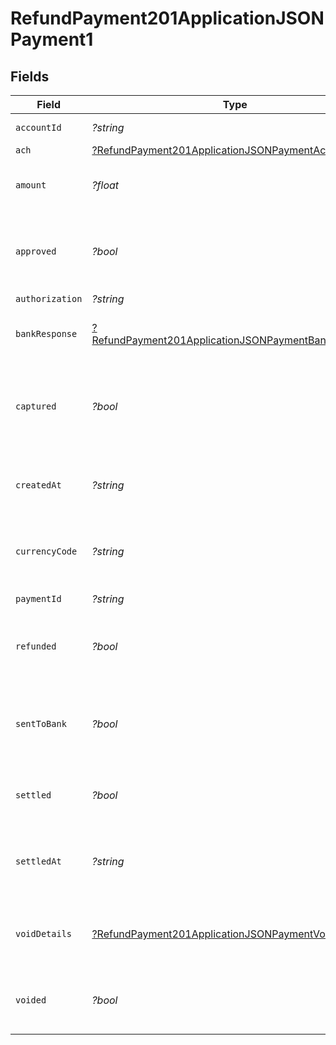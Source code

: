 # RefundPayment201ApplicationJSONPayment1


## Fields

| Field                                                                                                                                | Type                                                                                                                                 | Required                                                                                                                             | Description                                                                                                                          | Example                                                                                                                              |
| ------------------------------------------------------------------------------------------------------------------------------------ | ------------------------------------------------------------------------------------------------------------------------------------ | ------------------------------------------------------------------------------------------------------------------------------------ | ------------------------------------------------------------------------------------------------------------------------------------ | ------------------------------------------------------------------------------------------------------------------------------------ |
| `accountId`                                                                                                                          | *?string*                                                                                                                            | :heavy_minus_sign:                                                                                                                   | Account identifier.                                                                                                                  | 63ee4a296fd695eded58febe                                                                                                             |
| `ach`                                                                                                                                | [?RefundPayment201ApplicationJSONPaymentAch](../../models/operations/RefundPayment201ApplicationJSONPaymentAch.md)                   | :heavy_minus_sign:                                                                                                                   | N/A                                                                                                                                  |                                                                                                                                      |
| `amount`                                                                                                                             | *?float*                                                                                                                             | :heavy_minus_sign:                                                                                                                   | It shows the amount for the Payment.                                                                                                 | 100                                                                                                                                  |
| `approved`                                                                                                                           | *?bool*                                                                                                                              | :heavy_minus_sign:                                                                                                                   | Indicates if the Payment was approved or not.                                                                                        | true                                                                                                                                 |
| `authorization`                                                                                                                      | *?string*                                                                                                                            | :heavy_minus_sign:                                                                                                                   | N/A                                                                                                                                  | ET3516                                                                                                                               |
| `bankResponse`                                                                                                                       | [?RefundPayment201ApplicationJSONPaymentBankResponse](../../models/operations/RefundPayment201ApplicationJSONPaymentBankResponse.md) | :heavy_minus_sign:                                                                                                                   | It shows bank response details.                                                                                                      |                                                                                                                                      |
| `captured`                                                                                                                           | *?bool*                                                                                                                              | :heavy_minus_sign:                                                                                                                   | Set this to `false` if you only want to authorize the amount. Defaults to `true`.                                                    | false                                                                                                                                |
| `createdAt`                                                                                                                          | *?string*                                                                                                                            | :heavy_minus_sign:                                                                                                                   | It shows the date and time when it was created.                                                                                      | 2023-07-26T23:32:32Z                                                                                                                 |
| `currencyCode`                                                                                                                       | *?string*                                                                                                                            | :heavy_minus_sign:                                                                                                                   | It shows the currency code of the country.                                                                                           | CAD                                                                                                                                  |
| `paymentId`                                                                                                                          | *?string*                                                                                                                            | :heavy_minus_sign:                                                                                                                   | Payment identifier.                                                                                                                  | 64012aa39392e1542d5a3e94                                                                                                             |
| `refunded`                                                                                                                           | *?bool*                                                                                                                              | :heavy_minus_sign:                                                                                                                   | Payment refunded value will be `true` or `false`.                                                                                    | false                                                                                                                                |
| `sentToBank`                                                                                                                         | *?bool*                                                                                                                              | :heavy_minus_sign:                                                                                                                   | It shows `true` or `false` based on the status of the bank response.                                                                 | true                                                                                                                                 |
| `settled`                                                                                                                            | *?bool*                                                                                                                              | :heavy_minus_sign:                                                                                                                   | It shows transaction is settled or not.                                                                                              | false                                                                                                                                |
| `settledAt`                                                                                                                          | *?string*                                                                                                                            | :heavy_minus_sign:                                                                                                                   | It shows the date and time if the transaction is settled.                                                                            | 2023-07-26T23:32:32Z                                                                                                                 |
| `voidDetails`                                                                                                                        | [?RefundPayment201ApplicationJSONPaymentVoidDetails](../../models/operations/RefundPayment201ApplicationJSONPaymentVoidDetails.md)   | :heavy_minus_sign:                                                                                                                   | It shows Payment void details if Payment is voided                                                                                   |                                                                                                                                      |
| `voided`                                                                                                                             | *?bool*                                                                                                                              | :heavy_minus_sign:                                                                                                                   | Payment voided value will be `true` or `false`.                                                                                      | false                                                                                                                                |